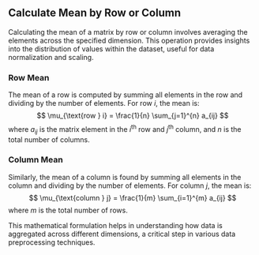 
## Calculate Mean by Row or Column

Calculating the mean of a matrix by row or column involves averaging the elements across the specified dimension. This operation provides insights into the distribution of values within the dataset, useful for data normalization and scaling.

### Row Mean
The mean of a row is computed by summing all elements in the row and dividing by the number of elements. For row $i$, the mean is:
$$
\mu_{\text{row } i} = \frac{1}{n} \sum_{j=1}^{n} a_{ij}
$$
where $a_{ij}$ is the matrix element in the $i^{\text{th}}$ row and $j^{\text{th}}$ column, and $n$ is the total number of columns.

### Column Mean
Similarly, the mean of a column is found by summing all elements in the column and dividing by the number of elements. For column $j$, the mean is:
$$
\mu_{\text{column } j} = \frac{1}{m} \sum_{i=1}^{m} a_{ij}
$$
where $m$ is the total number of rows.

This mathematical formulation helps in understanding how data is aggregated across different dimensions, a critical step in various data preprocessing techniques.

